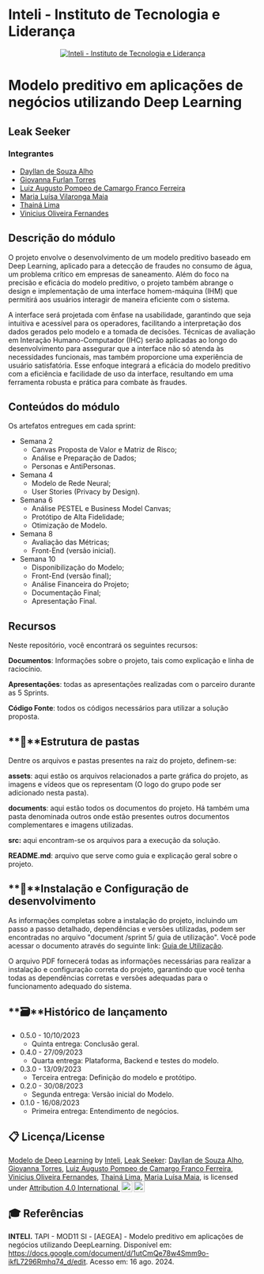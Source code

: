 # Inteli - Instituto de Tecnologia e Liderança

<p align="center">
<a href= "https://www.inteli.edu.br/"><img src="https://capitaldigital.com.br/wp-content/uploads/2021/04/logo-inteli-300x134-1.png" alt="Inteli - Instituto de Tecnologia e Liderança" border="0"></a>
</p>


# Modelo preditivo em aplicações de negócios utilizando Deep Learning

## Leak Seeker

### Integrantes

- [Dayllan de Souza Alho](https://www.linkedin.com/in/dayllan-alho/)
- [Giovanna Furlan Torres](https://www.linkedin.com/in/giovanna-furlan-torres/)
- [Luiz Augusto Pompeo de Camargo Franco Ferreira](https://www.linkedin.com/in/gutopompeo/)
- [Maria Luísa Vilaronga Maia](https://www.linkedin.com/in/maria-lu%C3%ADsa-maia-14384a212/)
- [Thainá Lima](https://www.linkedin.com/in/thainadedeus/)
- [Vinicius Oliveira Fernandes](https://www.linkedin.com/in/vinicius-oliveira-fernandes/)

## Descrição do módulo

O projeto envolve o desenvolvimento de um modelo preditivo baseado em Deep Learning, aplicado para a detecção de fraudes no consumo de água, um problema crítico em empresas de saneamento. Além do foco na precisão e eficácia do modelo preditivo, o projeto também abrange o design e implementação de uma interface homem-máquina (IHM) que permitirá aos usuários interagir de maneira eficiente com o sistema.

A interface será projetada com ênfase na usabilidade, garantindo que seja intuitiva e acessível para os operadores, facilitando a interpretação dos dados gerados pelo modelo e a tomada de decisões. Técnicas de avaliação em Interação Humano-Computador (IHC) serão aplicadas ao longo do desenvolvimento para assegurar que a interface não só atenda às necessidades funcionais, mas também proporcione uma experiência de usuário satisfatória. Esse enfoque integrará a eficácia do modelo preditivo com a eficiência e facilidade de uso da interface, resultando em uma ferramenta robusta e prática para combate às fraudes.

## Conteúdos do módulo

Os artefatos entregues em cada sprint:

- Semana 2
    - Canvas Proposta de Valor e Matriz de Risco;
    - Análise e Preparação de Dados;
    - Personas e AntiPersonas.
- Semana 4
    - Modelo de Rede Neural;
    - User Stories (Privacy by Design).
- Semana 6
    - Análise PESTEL e Business Model Canvas;
    - Protótipo de Alta Fidelidade;
    - Otimização de Modelo.
- Semana 8
    - Avaliação das Métricas;
    - Front-End (versão inicial).
- Semana 10
    - Disponibilização do Modelo;
    - Front-End (versão final);
    - Análise Financeira do Projeto;
    - Documentação Final;
    - Apresentação Final.

## Recursos

Neste repositório, você encontrará os seguintes recursos:

**Documentos**: Informações sobre o projeto, tais como explicação e linha de raciocínio. 

**Apresentações**: todas as apresentações realizadas com o parceiro durante as 5 Sprints. 

**Código Fonte**: todos os códigos necessários para utilizar a solução proposta.


## **📁**Estrutura de pastas

Dentre os arquivos e pastas presentes na raiz do projeto, definem-se:

**assets**: aqui estão os arquivos relacionados a parte gráfica do projeto, as imagens e vídeos que os representam (O logo do grupo pode ser adicionado nesta pasta).

**documents**: aqui estão todos os documentos do projeto. Há também uma pasta denominada outros onde estão presentes outros documentos complementares e imagens utilizadas.

**src:** aqui encontram-se os arquivos para a execução da solução.

**README.md**: arquivo que serve como guia e explicação geral sobre o projeto.

## **🔧**Instalação e Configuração de desenvolvimento

As informações completas sobre a instalação do projeto, incluindo um passo a passo detalhado, dependências e versões utilizadas, podem ser encontradas no arquivo "document /sprint 5/ guia de utilização". Você pode acessar o documento através do seguinte link: <a href="https://github.com/Inteli-College/2024-2A-T04-SI11-G03/blob/main/document/sprint5/guia-utilizacao.md">Guia de Utilização</a>.

O arquivo PDF fornecerá todas as informações necessárias para realizar a instalação e configuração correta do projeto, garantindo que você tenha todas as dependências corretas e versões adequadas para o funcionamento adequado do sistema.

## **🗃**Histórico de lançamento

- 0.5.0 - 10/10/2023
  - Quinta entrega: Conclusão geral.
- 0.4.0 - 27/09/2023
  - Quarta entrega: Plataforma, Backend e testes do modelo.
- 0.3.0 - 13/09/2023
  - Terceira entrega: Definição do modelo e protótipo.
- 0.2.0 - 30/08/2023
  - Segunda entrega: Versão inicial do Modelo.
- 0.1.0 - 16/08/2023
  - Primeira entrega: Entendimento de negócios.

## 📋 Licença/License

<p xmlns:cc="http://creativecommons.org/ns#" xmlns:dct="http://purl.org/dc/terms/"><a property="dct:title" rel="cc:attributionURL" href="https://github.com/2023M7T4-Inteli">Modelo de Deep Learning</a> by <a rel="cc:attributionURL dct:creator" property="cc:attributionName" href="https://github.com/InteliProjects">Inteli</a>, <a rel="cc:attributionURL dct:creator" property="cc:attributionName" href="https://github.com/2023M8T4-Inteli/grupo2">Leak Seeker</a>: <a href="https://www.linkedin.com/in/dayllan-alho/">Dayllan de Souza Alho</a>,  <a href="https://www.linkedin.com/in/giovanna-furlan-torres/">Giovanna Torres</a>,  <a href="https://www.linkedin.com/in/gutopompeo/"> Luiz Augusto Pompeo de Camargo Franco Ferreira</a></a>, <a href="https://www.linkedin.com/in/vinicius-oliveira-fernandes/">Vinicius Oliveira Fernandes</a>,  <a href="https://www.linkedin.com/in/thainadedeus/">Thainá Lima</a>,  <a href="https://www.linkedin.com/in/maria-lu%C3%ADsa-maia-14384a212/">Maria Luísa Maia</a>,
is licensed under <a href="http://creativecommons.org/licenses/by/4.0/?ref=chooser-v1" target="_blank" rel="license noopener noreferrer" style="display:inline-block;">Attribution 4.0 International <img style="height:22px!important;margin-left:3px;vertical-align:text-bottom;" src="https://mirrors.creativecommons.org/presskit/icons/cc.svg?ref=chooser-v1"><img style="height:22px!important;margin-left:3px;vertical-align:text-bottom;" src="https://mirrors.creativecommons.org/presskit/icons/by.svg?ref=chooser-v1"></a></p>

## 🎓 Referências

**INTELI.** TAPI - MOD11 SI - [AEGEA] - Modelo preditivo em aplicações de negócios utilizando DeepLearning. Disponível em: <https://docs.google.com/document/d/1utCmQe78w4Smm9o-ikfL7296Rmhq74_d/edit>. Acesso em: 16 ago. 2024.

